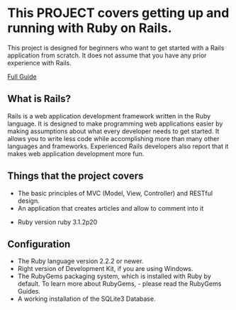 
# This PROJECT covers getting up and running with Ruby on Rails. 
This project  is designed for beginners who want to get started with a Rails application from scratch. It does not assume that you have any prior experience with Rails.

[Full Guide](https://guides.rubyonrails.org/v5.0/getting_started.html?fbclid=IwAR0Qj-DfokWb2CLGGHT_H5bFkIB-f630c84n5wj-VUbEbcoAO14x_WO3Gn8)

## What is Rails?
Rails is a web application development framework written in the Ruby language. It is designed to make programming web applications easier by making assumptions about what every developer needs to get started. It allows you to write less code while accomplishing more than many other languages and frameworks. Experienced Rails developers also report that it makes web application development more fun.



## Things that the project covers 
 - The basic principles of MVC (Model, View, Controller) and RESTful design.
 - An application that creates articles and allow to comment into it 

* Ruby version
ruby 3.1.2p20


## Configuration
- The Ruby language version 2.2.2 or newer.
- Right version of Development Kit, if you are using Windows.
- The RubyGems packaging system, which is installed with Ruby by default. To learn more about RubyGems, - please read the RubyGems Guides.
- A working installation of the SQLite3 Database.
